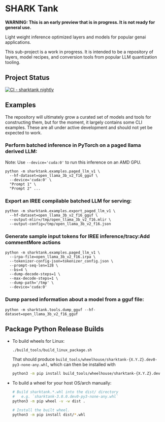 # SHARK Tank

**WARNING: This is an early preview that is in progress. It is not ready for
general use.**

Light weight inference optimized layers and models for popular genai
applications.

This sub-project is a work in progress. It is intended to be a repository of
layers, model recipes, and conversion tools from popular LLM quantization
tooling.

## Project Status

[![CI - sharktank nightly](https://github.com/nod-ai/shark-ai/actions/workflows/ci-sharktank-nightly.yml/badge.svg?branch=main)](https://github.com/nod-ai/shark-ai/actions/workflows/ci-sharktank-nightly.yml)

## Examples

The repository will ultimately grow a curated set of models and tools for
constructing them, but for the moment, it largely contains some CLI examples.
These are all under active development and should not yet be expected to work.


### Perform batched inference in PyTorch on a paged llama derived LLM:

Note: Use `--device='cuda:0'` to run this inference on an AMD GPU.

```shell
python -m sharktank.examples.paged_llm_v1 \
  --hf-dataset=open_llama_3b_v2_f16_gguf \
  --device='cuda:0' \
  "Prompt 1" \
  "Prompt 2" ...
```

### Export an IREE compilable batched LLM for serving:

```shell
python -m sharktank.examples.export_paged_llm_v1 \
  --hf-dataset=open_llama_3b_v2_f16_gguf \
  --output-mlir=/tmp/open_llama_3b_v2_f16.mlir \
  --output-config=/tmp/open_llama_3b_v2_f16.json
```

### Generate sample input tokens for IREE inference/tracy:Add commentMore actions

```shell
python -m sharktank.examples.paged_llm_v1 \
  --irpa-file=open_llama_3b_v2_f16.irpa \
  --tokenizer-config-json=tokenizer_config.json \
  --prompt-seq-len=128 \
  --bs=4 \
  --dump-decode-steps=1 \
  --max-decode-steps=1 \
  --dump-path='/tmp' \
  --device='cuda:0'
```

### Dump parsed information about a model from a gguf file:

```shell
python -m sharktank.tools.dump_gguf --hf-dataset=open_llama_3b_v2_f16_gguf
```

## Package Python Release Builds

* To build wheels for Linux:

    ```bash
    ./build_tools/build_linux_package.sh
    ```

    That should produce
    `build_tools/wheelhouse/sharktank-{X.Y.Z}.dev0-py3-none-any.whl`, which can
    then be installed with

    ```bash
    python3 -m pip install build_tools/wheelhouse/sharktank-{X.Y.Z}.dev0-py3-none-any.whl
    ```

* To build a wheel for your host OS/arch manually:

    ```bash
    # Build sharktank.*.whl into the dist/ directory
    #   e.g. `sharktank-3.0.0.dev0-py3-none-any.whl`
    python3 -m pip wheel -v -w dist .

    # Install the built wheel.
    python3 -m pip install dist/*.whl
    ```
